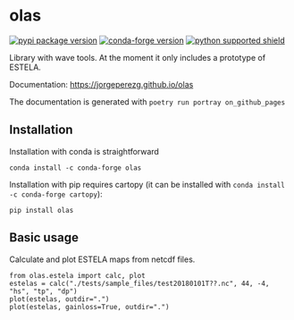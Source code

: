 # olas

[![pypi package
version](https://img.shields.io/pypi/v/olas.svg)](https://pypi.python.org/pypi/olas)
[![conda-forge
version](https://img.shields.io/conda/vn/conda-forge/olas.svg)](https://anaconda.org/conda-forge/olas)
[![python supported
shield](https://img.shields.io/pypi/pyversions/olas.svg)](https://pypi.python.org/pypi/olas)

Library with wave tools. At the moment it only includes a prototype of ESTELA.

Documentation: <https://jorgeperezg.github.io/olas>

The documentation is generated with `poetry run portray on_github_pages`

## Installation

Installation with conda is straightforward
```
conda install -c conda-forge olas
```

Installation with pip requires cartopy (it can be installed with `conda install -c conda-forge cartopy`):
```
pip install olas
```

## Basic usage
Calculate and plot ESTELA maps from netcdf files.

```
from olas.estela import calc, plot
estelas = calc("./tests/sample_files/test20180101T??.nc", 44, -4, "hs", "tp", "dp")
plot(estelas, outdir=".")
plot(estelas, gainloss=True, outdir=".")
```
